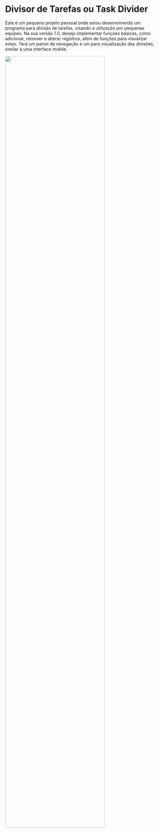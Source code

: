 # Divisor de Tarefas ou Task Divider
Este é um pequeno projeto pessoal onde estou desenvolvendo um programa para divisão de tarefas, visando a utilização por pequenas equipes. Na sua versão 1.0, desejo implementar funções básicas, como adicionar, remover e alterar registros, além de funções para visualizar estes. Terá um painel de navegação e um para visualização das divisões, similar à uma interface mobile.

<img src="https://github.com/LucasEduardoSS/Task_Divider/assets/84149268/639322a4-0838-4fc4-815f-0cffbc7af19e" width=80%>

